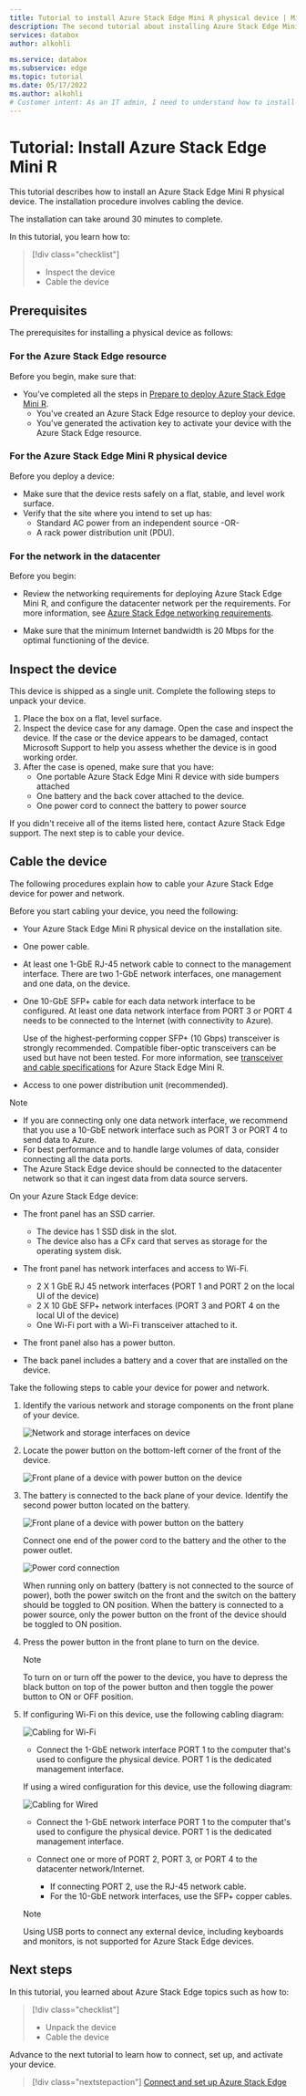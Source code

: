 ```yaml
---
title: Tutorial to install Azure Stack Edge Mini R physical device | Microsoft Docs
description: The second tutorial about installing Azure Stack Edge Mini R device involves how to cable the physical device for power and network.
services: databox
author: alkohli

ms.service: databox
ms.subservice: edge
ms.topic: tutorial
ms.date: 05/17/2022
ms.author: alkohli
# Customer intent: As an IT admin, I need to understand how to install Azure Stack Edge Mini R device in datacenter so I can use it to transfer data to Azure.  
---
```

# Tutorial: Install Azure Stack Edge Mini R

This tutorial describes how to install an Azure Stack Edge Mini R physical device. The installation procedure involves cabling the device.

The installation can take around 30 minutes to complete.

In this tutorial, you learn how to:

> [!div class="checklist"]
> * Inspect the device
> * Cable the device

## Prerequisites

The prerequisites for installing a physical device as follows:

### For the Azure Stack Edge resource

Before you begin, make sure that:

* You've completed all the steps in [Prepare to deploy Azure Stack Edge Mini R](azure-stack-edge-mini-r-deploy-prep.md).
    * You've created an Azure Stack Edge resource to deploy your device.
    * You've generated the activation key to activate your device with the Azure Stack Edge resource.

 
### For the Azure Stack Edge Mini R physical device

Before you deploy a device:

- Make sure that the device rests safely on a flat, stable, and level work surface.
- Verify that the site where you intend to set up has:
    - Standard AC power from an independent source
        -OR-
    - A rack power distribution unit (PDU). 
    

### For the network in the datacenter

Before you begin:

- Review the networking requirements for deploying Azure Stack Edge Mini R, and configure the datacenter network per the requirements. For more information, see [Azure Stack Edge networking requirements](azure-stack-edge-mini-r-system-requirements.md#networking-port-requirements).

- Make sure that the minimum Internet bandwidth is 20 Mbps for the optimal functioning of the device. <!-- engg TBC -->


## Inspect the device

This device is shipped as a single unit. Complete the following steps to unpack your device.

1. Place the box on a flat, level surface.
2. Inspect the device case for any damage. Open the case and inspect the device. If the case or the device appears to be damaged, contact Microsoft Support to help you assess whether the device is in good working order.
3. After the case is opened, make sure that you have:
    - One portable Azure Stack Edge Mini R device with side bumpers attached
    - One battery and the back cover attached to the device. 
    - One power cord to connect the battery to power source 

If you didn't receive all of the items listed here, contact Azure Stack Edge support. The next step is to cable your device.


## Cable the device

The following procedures explain how to cable your Azure Stack Edge device for power and network.

Before you start cabling your device, you need the following:

- Your Azure Stack Edge Mini R physical device on the installation site.
- One power cable.
- At least one 1-GbE RJ-45 network cable to connect to the management interface. There are two 1-GbE network interfaces, one management and one data, on the device.
- One 10-GbE SFP+ cable for each data network interface to be configured. At least one data network interface from PORT 3 or PORT 4 needs to be connected to the Internet (with connectivity to Azure).

  Use of the highest-performing copper SFP+ (10 Gbps) transceiver is strongly recommended. Compatible fiber-optic transceivers can be used but have not been tested. For more information, see [transceiver and cable specifications](azure-stack-edge-mini-r-technical-specifications-compliance.md#transceivers-cables) for Azure Stack Edge Mini R.
   
- Access to one power distribution unit (recommended).

> [!NOTE]
> - If you are connecting only one data network interface, we recommend that you use a 10-GbE network interface such as PORT 3 or PORT 4 to send data to Azure. 
> - For best performance and to handle large volumes of data, consider connecting all the data ports.
> - The Azure Stack Edge device should be connected to the datacenter network so that it can ingest data from data source servers. <!-- engg TBC -->

On your Azure Stack Edge device:

- The front panel has an SSD carrier. 

    - The device has 1 SSD disk in the slot. 
    - The device also has a CFx card that serves as storage for the operating system disk.
    
- The front panel has network interfaces and access to Wi-Fi. 

    - 2 X 1 GbE RJ 45 network interfaces (PORT 1 and PORT 2 on the local UI of the device)
    - 2 X 10 GbE SFP+ network interfaces (PORT 3 and PORT 4 on the local UI of the device) 
    - One Wi-Fi port with a Wi-Fi transceiver attached to it.

- The front panel also has a power button. 

- The back panel includes a battery and a cover that are installed on the device. 


Take the following steps to cable your device for power and network.

1. Identify the various network and storage components on the front plane of your device.

    ![Network and storage interfaces on device](./media/azure-stack-edge-mini-r-deploy-install/ports-front-plane.png)

2. Locate the power button on the  bottom-left corner of the front of the device. 

    ![Front plane of a device with power button on the device](./media/azure-stack-edge-mini-r-deploy-install/device-power-button.png)

3. The battery is connected to the back plane of your device. Identify the second power button located on the battery. 

    ![Front plane of a device with power button on the battery](./media/azure-stack-edge-mini-r-deploy-install/battery-power-button.png)


    Connect one end of the power cord to the battery and the other to the power outlet. 

    ![Power cord connection](./media/azure-stack-edge-mini-r-deploy-install/power-cord-connector-1.png) 

    When running only on battery (battery is not connected to the source of power), both the power switch on the front and the switch on the battery should be toggled to ON position. When the battery is connected to a power source, only the power button on the front of the device should be toggled to ON position. 

4. Press the power button in the front plane to turn on the device. 
    
    > [!NOTE]
    > To turn on or turn off the power to the device, you have to depress the black button on top of the power button and then toggle the power button to ON or OFF position. 

5. If configuring Wi-Fi on this device, use the following cabling diagram:

    ![Cabling for Wi-Fi](./media/azure-stack-edge-mini-r-deploy-install/wireless-cabled.png)  

    - Connect the 1-GbE network interface PORT 1 to the computer that's used to configure the physical device. PORT 1 is the dedicated management interface.


    If using a wired configuration for this device, use the following diagram:
     
    ![Cabling for Wired](./media/azure-stack-edge-mini-r-deploy-install/wired-cabled.png)     
    - Connect the 1-GbE network interface PORT 1 to the computer that's used to configure the physical device. PORT 1 is the dedicated management interface.
    - Connect one or more of PORT 2, PORT 3, or PORT 4 to the datacenter network/Internet.
    
        - If connecting PORT 2, use the RJ-45 network cable.
        - For the 10-GbE network interfaces, use the SFP+ copper cables.

    > [!NOTE]
    > Using USB ports to connect any external device, including keyboards and monitors, is not supported for Azure Stack Edge devices.

## Next steps

In this tutorial, you learned about Azure Stack Edge topics such as how to:

> [!div class="checklist"]
> * Unpack the device
> * Cable the device

Advance to the next tutorial to learn how to connect, set up, and activate your device.

> [!div class="nextstepaction"]
> [Connect and set up Azure Stack Edge](./azure-stack-edge-mini-r-deploy-connect.md)
